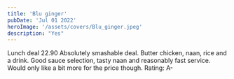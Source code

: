 ```yaml
---
title: 'Blu ginger'
pubDate: 'Jul 01 2022'
heroImage: '/assets/covers/Blu_ginger.jpeg'
description: "Yes"
---
```


Lunch deal 22.90
Absolutely smashable deal. Butter chicken, naan, rice and a drink. Good sauce selection, tasty naan and reasonably fast service. Would only like a bit more for the price though.
Rating: A-
